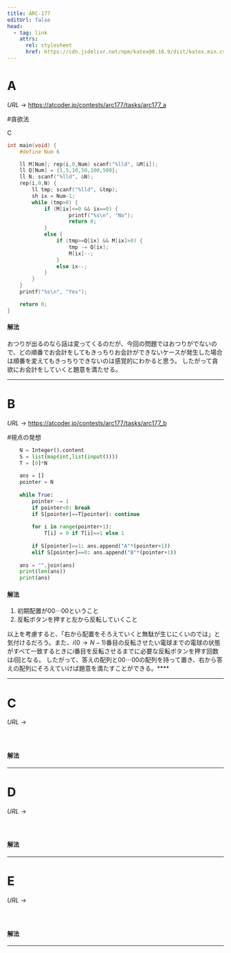 ```yaml
---
title: ARC-177
editUrl: false
head:
  - tag: link
    attrs:
      rel: stylesheet
      href: https://cdn.jsdelivr.net/npm/katex@0.16.9/dist/katex.min.css
---
```


# A

$URL\:\to$ <https://atcoder.jp/contests/arc177/tasks/arc177_a>

\#貪欲法

C

```c
int main(void) {
	#define Num 6

    ll M[Num]; rep(i,0,Num) scanf("%lld", &M[i]);
    ll Q[Num] = {1,5,10,50,100,500};
    ll N; scanf("%lld", &N);
    rep(i,0,N) {
        ll tmp; scanf("%lld", &tmp);
        sh ix = Num-1;
        while (tmp>0) {
            if (M[ix]<=0 && ix==0) {
                    printf("%s\n", "No");
                    return 0;
            }
            else {
                if (tmp>=Q[ix] && M[ix]>0) {
                    tmp -= Q[ix];
                    M[ix]--;
                }
                else ix--;
            }
        }
    }
    printf("%s\n", "Yes");

    return 0;
}
```

#### 解法

おつりが出るのなら話は変ってくるのだが、今回の問題ではおつりがでないので、どの順番でお会計をしてもきっちりお会計ができないケースが発生した場合は順番を変えてもきっちりできないのは感覚的にわかると思う。
したがって貪欲にお会計をしていくと題意を満たせる。

***

# B

$URL\:\to$ <https://atcoder.jp/contests/arc177/tasks/arc177_b>

\#視点の発想

```python
    N = Integer().content
    S = list(map(int,list(input())))
    T = [0]*N
    
    ans = []
    pointer = N
    
    while True:
        pointer -= 1
        if pointer<0: break
        if S[pointer]==T[pointer]: continue
        
        for i in range(pointer+1):
            T[i] = 0 if T[i]==1 else 1
            
        if S[pointer]==1: ans.append("A"*(pointer+1))
        elif S[pointer]==0: ans.append("B"*(pointer+1))
        
    ans = "".join(ans)
    print(len(ans))
    print(ans)
```

#### 解法

1. 初期配置が$00\cdots00$ということ
2. 反転ボタンを押すと左から反転していくこと

以上を考慮すると、「右から配置をそろえていくと無駄が生じにくいのでは」と気付けるだろう。また、$i(0 \to N-1)$番目の反転させたい電球までの電球の状態がすべて一致するときに$i$番目を反転させるまでに必要な反転ボタンを押す回数は$i$回となる。
したがって、答えの配列と$00\cdots00$の配列を持って置き、右から答えの配列にそろえていけば題意を満たすことができる。\*\*\*\*

***

# C

$URL\:\to$

#

```python
```

#### 解法

***

# D

$URL\:\to$

#

```python
```

#### 解法

***

# E

$URL\:\to$

#

```python
```

#### 解法

***
